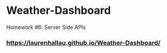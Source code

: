 # Weather-Dashboard
Homework #6: Server Side APIs

### https://laurenhallau.github.io/Weather-Dashboard/